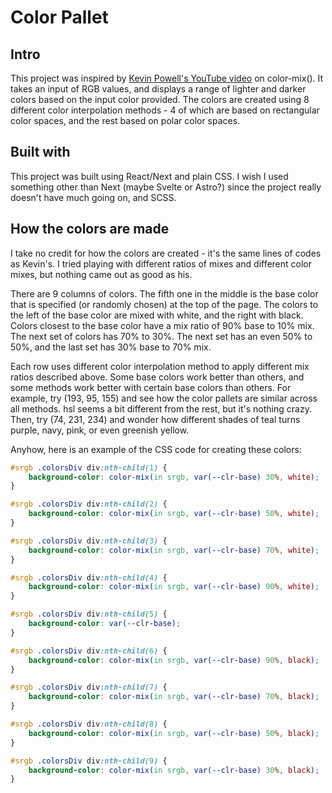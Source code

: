 # Color Pallet

## Intro
This project was inspired by [Kevin Powell's YouTube video](https://youtu.be/I9zHX-jSKpA?si=s2XEPEXCrI9APIni) on color-mix(). It takes an input of RGB values, and displays a range of lighter and darker colors based on the input color provided. The colors are created using 8 different color interpolation methods - 4 of which are based on rectangular color spaces, and the rest based on polar color spaces. 

## Built with
This project was built using React/Next and plain CSS. I wish I used something other than Next (maybe Svelte or Astro?) since the project really doesn't have much going on, and SCSS. 

## How the colors are made
I take no credit for how the colors are created - it's the same lines of codes as Kevin's. I tried playing with different ratios of mixes and different color mixes, but nothing came out as good as his. 

There are 9 columns of colors. The fifth one in the middle is the base color that is specified (or randomly chosen) at the top of the page. The colors to the left of the base color are mixed with white, and the right with black. Colors closest to the base color have a mix ratio of 90% base to 10% mix. The next set of colors has 70% to 30%. The next set has an even 50% to 50%, and the last set has 30% base to 70% mix. 

Each row uses different color interpolation method to apply different mix ratios described above. Some base colors work better than others, and some methods work better with certain base colors than others. For example, try (193, 95, 155) and see how the color pallets are similar across all methods. hsl seems a bit different from the rest, but it's nothing crazy. Then, try (74, 231, 234) and  wonder how different shades of teal turns purple, navy, pink, or even greenish yellow. 

Anyhow, here is an example of the CSS code for creating these colors: 
```css
#srgb .colorsDiv div:nth-child(1) {
	background-color: color-mix(in srgb, var(--clr-base) 30%, white);
}

#srgb .colorsDiv div:nth-child(2) {
	background-color: color-mix(in srgb, var(--clr-base) 50%, white);
}

#srgb .colorsDiv div:nth-child(3) {
	background-color: color-mix(in srgb, var(--clr-base) 70%, white);
}

#srgb .colorsDiv div:nth-child(4) {
	background-color: color-mix(in srgb, var(--clr-base) 90%, white);
}

#srgb .colorsDiv div:nth-child(5) {
	background-color: var(--clr-base);
}

#srgb .colorsDiv div:nth-child(6) {
	background-color: color-mix(in srgb, var(--clr-base) 90%, black);
}

#srgb .colorsDiv div:nth-child(7) {
	background-color: color-mix(in srgb, var(--clr-base) 70%, black);
}

#srgb .colorsDiv div:nth-child(8) {
	background-color: color-mix(in srgb, var(--clr-base) 50%, black);
}

#srgb .colorsDiv div:nth-child(9) {
	background-color: color-mix(in srgb, var(--clr-base) 30%, black);
}
```